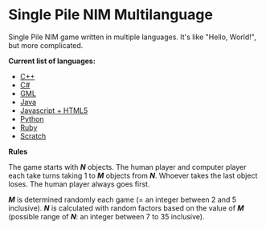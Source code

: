 # Single Pile NIM Multilanguage

Single Pile NIM game written in multiple languages. It's like "Hello, World!", but more complicated.

**Current list of languages:**

* [C++](https://github.com/mstop4/SinglePileNIM_Multilang/tree/master/c_plus_plus)
* [C#](https://github.com/mstop4/SinglePileNIM_Multilang/tree/master/c_sharp)
* [GML](https://github.com/mstop4/SinglePileNIM_Multilang/tree/master/gml)
* [Java](https://github.com/mstop4/SinglePileNIM_Multilang/tree/master/java)
* [Javascript + HTML5](https://github.com/mstop4/SinglePileNIM_Multilang/tree/master/javascript_html)
* [Python](https://github.com/mstop4/SinglePileNIM_Multilang/tree/master/python)
* [Ruby](https://github.com/mstop4/SinglePileNIM_Multilang/tree/master/ruby)
* [Scratch](https://scratch.mit.edu/projects/147484721/)

**Rules**

The game starts with ***N*** objects. The human player and computer player each take turns taking 1 to ***M*** objects from ***N***. Whoever takes the last object loses. The human player always goes first.

***M*** is determined randomly each game (= an integer between 2 and 5 inclusive). ***N*** is calculated with random factors based on the value of ***M*** (possible range of ***N***: an integer between 7 to 35 inclusive).
